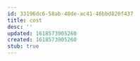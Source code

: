 ```yaml
---
id: 33196dc6-58ab-48de-ac41-46bbd820f437
title: cost
desc: ''
updated: 1618573905260
created: 1618573905260
stub: true
---
```


